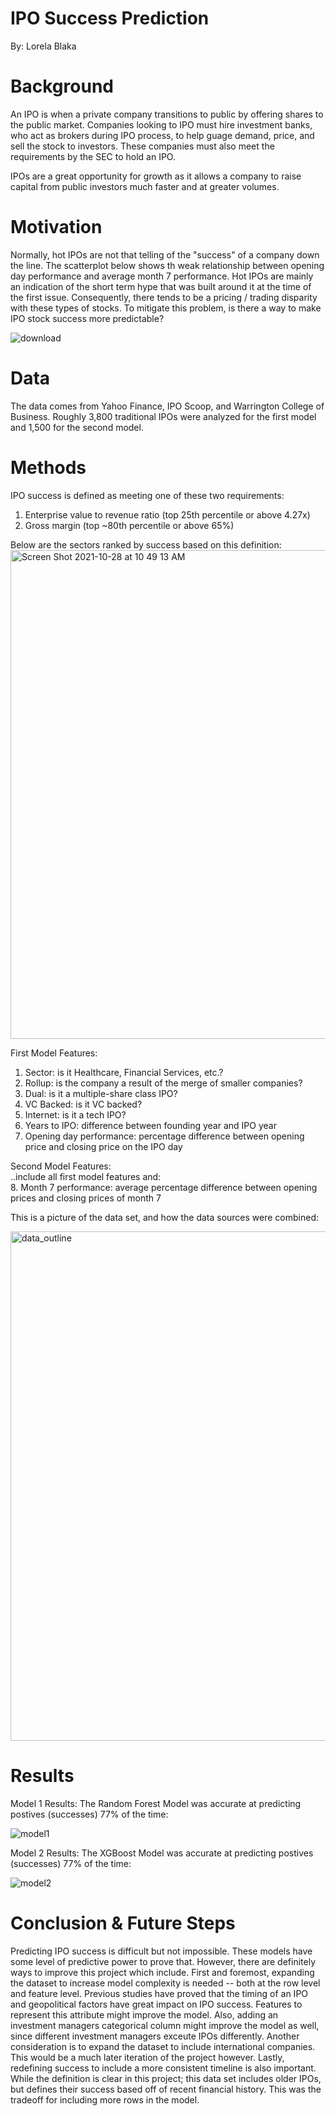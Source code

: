 # IPO Success Prediction
By: Lorela Blaka


# Background


An IPO is when a private company transitions to public by offering shares to the public market. Companies looking to IPO must hire investment banks, who act as brokers during IPO process, to help guage demand, price, and sell the stock to investors. These companies must also meet the requirements by the SEC to hold an IPO. 

IPOs are a great opportunity for growth as it allows a company to raise capital from public investors much faster and at greater volumes. 


# Motivation
Normally, hot IPOs are not that telling of the "success" of a company down the line. The scatterplot below shows th weak relationship between opening day performance and average month 7 performance. Hot IPOs are mainly an indication of the short term hype that was built around it at the time of the first issue. Consequently, there tends to be a pricing / trading disparity with these types of stocks. To mitigate this problem, is there a way to make IPO stock success more predictable? 

![download](https://user-images.githubusercontent.com/59107548/139280040-e9b78f4a-69e4-4afd-a5dc-c48c63c584a5.png)


# Data  
The data comes from Yahoo Finance, IPO Scoop, and Warrington College of Business. Roughly 3,800 traditional IPOs were analyzed for the first model and 1,500 for the second model. 


# Methods 

IPO success is defined as meeting one of these two requirements:
1. Enterprise value to revenue ratio (top 25th percentile or above 4.27x)
2. Gross margin (top ~80th percentile or above 65%)

Below are the sectors ranked by success based on this definition: 
<img width="782" alt="Screen Shot 2021-10-28 at 10 49 13 AM" src="https://user-images.githubusercontent.com/59107548/139280722-6c373da2-4d78-4d36-b7ba-97b739ba2542.png">

First Model Features:
1. Sector:  is it Healthcare, Financial Services, etc.?
2. Rollup: is the company a result of the merge of smaller companies?
3. Dual: is it a multiple-share class IPO?
4. VC Backed: is it VC backed? 
5. Internet: is it a tech IPO?
6. Years to IPO: difference between founding year and IPO year
7. Opening day performance: percentage difference between opening price and closing price on the IPO day

Second Model Features:
<br> ..include all first model features and:
<br> 8. Month 7 performance: average percentage difference between opening prices and closing prices of month 7

This is a picture of the data set, and how the data sources were combined: 

<img width="815" alt="data_outline" src="https://user-images.githubusercontent.com/59107548/139172469-e1ed96b5-413e-4db5-997f-49471bd2ce03.png">



# Results

Model 1 Results: 
The Random Forest Model was accurate at predicting postives (successes) 77% of the time: 

![model1](https://user-images.githubusercontent.com/59107548/139172606-c3d5e797-a978-4555-952e-64f5beed3b36.png)

Model 2 Results: 
The XGBoost Model was accurate at predicting postives (successes) 77% of the time: 

![model2](https://user-images.githubusercontent.com/59107548/139172623-ff6b4bda-debb-45e5-845e-0fd03547a89f.png)

# Conclusion & Future Steps
Predicting IPO success is difficult but not impossible. These models have some level of predictive power to prove that. However, there are definitely ways to improve this project which include. First and foremost, expanding the dataset to increase model complexity is needed -- both at the row level and feature level. Previous studies have proved that the timing of an IPO and geopolitical factors have great impact on IPO success. Features to represent this attribute might improve the model. Also, adding an investment managers categorical column might improve the model as well, since different investment managers exceute IPOs differently. Another consideration is to expand the dataset to include international companies. This would be a much later iteration of the project however. Lastly, redefining success to include a more consistent timeline is also important. While the definition is clear in this project; this data set includes older IPOs, but defines their success based off of recent financial history. This was the tradeoff for including more rows in the model.  




